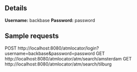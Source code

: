 ## Details
**Username:** backbase
**Password:** password

## Sample requests
POST http://localhost:8080/atmlocator/login?username=backbase&password=password
GET http://localhost:8080/atmlocator/atm/search/amsterdam
GET http://localhost:8080/atmlocator/atm/search/tilburg